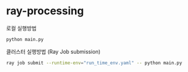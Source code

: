 # ray-processing

로컬 실행방법
```bash
python main.py
```

클러스터 실행방법 (Ray Job submission)
```bash
ray job submit --runtime-env="run_time_env.yaml" -- python main.py
```
